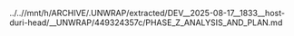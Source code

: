 ../..//mnt/h/ARCHIVE/.UNWRAP/extracted/DEV__2025-08-17__1833__host-duri-head/__UNWRAP/449324357c/PHASE_Z_ANALYSIS_AND_PLAN.md